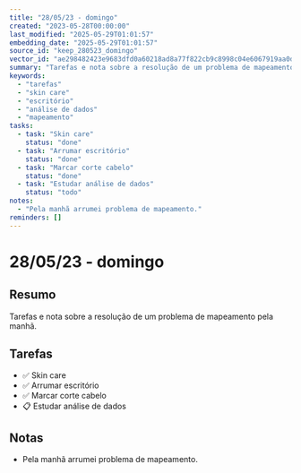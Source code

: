 ```yaml
---
title: "28/05/23 - domingo"
created: "2023-05-28T00:00:00"
last_modified: "2025-05-29T01:01:57"
embedding_date: "2025-05-29T01:01:57"
source_id: "keep_280523_domingo"
vector_id: "ae298482423e9683dfd0a60218ad8a77f822cb9c8998c04e6067919aa0d19d86"
summary: "Tarefas e nota sobre a resolução de um problema de mapeamento pela manhã."
keywords:
  - "tarefas"
  - "skin care"
  - "escritório"
  - "análise de dados"
  - "mapeamento"
tasks:
  - task: "Skin care"
    status: "done"
  - task: "Arrumar escritório"
    status: "done"
  - task: "Marcar corte cabelo"
    status: "done"
  - task: "Estudar análise de dados"
    status: "todo"
notes:
  - "Pela manhã arrumei problema de mapeamento."
reminders: []
---
```


# 28/05/23 - domingo

## Resumo
Tarefas e nota sobre a resolução de um problema de mapeamento pela manhã.

## Tarefas

- ✅ Skin care
- ✅ Arrumar escritório
- ✅ Marcar corte cabelo
- 📋 Estudar análise de dados

## Notas

- Pela manhã arrumei problema de mapeamento.
